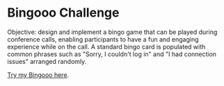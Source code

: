 # Bingooo Challenge

Objective: design and implement a bingo game that can be played during conference calls, enabling participants to have a fun and engaging experience while on the call. A standard bingo card is populated with common phrases such as "Sorry, I couldn't log in" and "I had connection issues" arranged randomly.

<a href="https://uuuuuvika.github.io/Bingooo/">Try my Bingooo here</a>.
